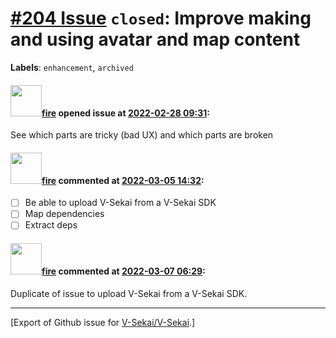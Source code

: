 # [\#204 Issue](https://github.com/V-Sekai/V-Sekai/issues/204) `closed`: Improve making and using avatar and map content
**Labels**: `enhancement`, `archived`


#### <img src="https://avatars.githubusercontent.com/u/32321?u=c2e06a3d2b49a467aa907e54aa259516440267cc&v=4" width="50">[fire](https://github.com/fire) opened issue at [2022-02-28 09:31](https://github.com/V-Sekai/V-Sekai/issues/204):

See which parts are tricky (bad UX) and which parts are broken

#### <img src="https://avatars.githubusercontent.com/u/32321?u=c2e06a3d2b49a467aa907e54aa259516440267cc&v=4" width="50">[fire](https://github.com/fire) commented at [2022-03-05 14:32](https://github.com/V-Sekai/V-Sekai/issues/204#issuecomment-1059775355):

- [ ] Be able to upload V-Sekai from a V-Sekai SDK
- [ ] Map dependencies
- [ ] Extract deps

#### <img src="https://avatars.githubusercontent.com/u/32321?u=c2e06a3d2b49a467aa907e54aa259516440267cc&v=4" width="50">[fire](https://github.com/fire) commented at [2022-03-07 06:29](https://github.com/V-Sekai/V-Sekai/issues/204#issuecomment-1060237527):

Duplicate of issue to upload V-Sekai from a V-Sekai SDK.


-------------------------------------------------------------------------------



[Export of Github issue for [V-Sekai/V-Sekai](https://github.com/V-Sekai/V-Sekai).]
